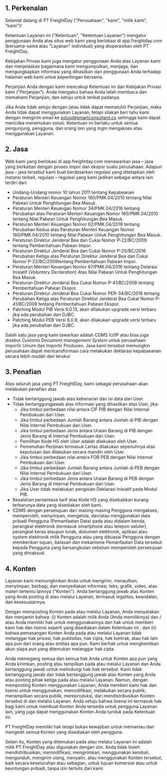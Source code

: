 ## 1. Perkenalan

Selamat datang di PT FreightDay (&quot;Perusahaan&quot;, &quot;kami&quot;, &quot;milik kami&quot;, &quot;kami&quot;)!

Ketentuan Layanan ini (&quot;Ketentuan&quot;, &quot;Ketentuan Layanan&quot;) mengatur penggunaan Anda atas situs web kami yang berlokasi di app.freightday.com (bersama-sama atau &quot;Layanan&quot; individual) yang dioperasikan oleh PT FreightDay.

Kebijakan Privasi kami juga mengatur penggunaan Anda atas Layanan kami dan menjelaskan bagaimana kami mengumpulkan, menjaga, dan mengungkapkan informasi yang dihasilkan dari penggunaan Anda terhadap halaman web kami untuk kepentingan bersama.

Perjanjian Anda dengan kami mencakup Ketentuan ini dan Kebijakan Privasi kami (&quot;Perjanjian&quot;). Anda mengakui bahwa Anda telah membaca dan memahami Perjanjian, dan setuju untuk terikat padanya.

Jika Anda tidak setuju dengan (atau tidak dapat mematuhi) Perjanjian, maka Anda tidak dapat menggunakan Layanan, tetapi silakan beri tahu kami dengan mengirim email ke solusi@smartconsultant.co sehingga kami dapat mencoba menemukan solusi. Ketentuan ini berlaku untuk semua pengunjung, pengguna, dan orang lain yang ingin mengakses atau menggunakan Layanan.

## 2. Jasa

Web kami yang berlokasi di app.freightday.com menawarkan jasa – jasa yang berkaitan dengan proses impor dan ekspor suatu perusahaan. Adapun jasa – jasa tersebut kami buat berdasarkan regulasi yang ditetapkan oleh instansi terkait, regulasi – regulasi yang kami jadikan sebagai antara lain terdiri dari:

- Undang-Undang nomor 10 tahun 2011 tentang Kepabeanan
- Peraturan Menteri Keuangan Nomor 160/PMK.04/2010 tentang Nilai Pabean Untuk Penghitungan Bea Masuk.
- Peraturan Menteri Keuangan Nomor 34/PMK.04/2016 tentang Perubahan atas Peraturan Menteri Keuangan Nomor 160/PMK.04/2010 tentang Nilai Pabean Untuk Penghitungan Bea Masuk.
- Peraturan Menteri Keuangan Nomor 62/PMK.04/2018 tentang Perubahan Kedua atas Peraturan Menteri Keuangan Nomor 160/PMK.04/2010 tentang Nilai Pabean Untuk Penghitungan Bea Masuk.
- Peraturan Direktur Jenderal Bea dan Cukai Nomor P-22/BC/2009 tentang Pemberitahuan Pabean Impor.
- Peraturan Direktur Jenderal Bea dan Cukai Nomor P-20/BC/2016 Perubahan Ketiga atas Peraturan Direktur Jenderal Bea dan Cukai Nomor P-22/BC/2009tentang Pemberitahuan Pabean Impor.
- Peraturan Menteri Keuangan Nomor 67/PMK.04/2016 tentang Delarasi Inisiatif (_Voluntary Declaration_) Atas Nilai Pabean Untuk Penghitungan Bea Masuk.
- Peraturan Direktur Jenderal Bea Cukai Nomor P-41/BC/2008 tentang Pemberitahuan Pabean Ekspor.
- Peraturan Direktur Jenderal Bea Cukai Nomor PER-34/BC/2016 tentang Perubahan Ketiga atas Peraturan Direktur Jenderal Bea Cukai Nomor P-41/BC/2008 tentang Pemberitahuan Pabean Ekspor.
-  Patching Modul PIB Versi 6.0.13, akan dilakukan upgrade versi terbaru jika ada perubahan dari DJBC.
-  Patching Modul PEB Versi 6.0.9, akan dilakukan upgrade versi terbaru jika ada perubahan dari DJBC.

Salah satu jasa yang kami tawarkan adalah CDMS IU/IP atau bisa juga disebut _Customs Document management System_ untuk  perusahaan Importir Umum dan Importir Produsen. Jasa kami tersebut memungkin perusahaan dapat mentransformasi cara melakukan deklarasi kepabaeanan secara lebih mudah dan terukur

## 3. Penafian

Atas seluruh jasa yang PT FreightDay, kami sebagai perusahaan akan melakukan penafian atas

- Tidak bertanggung jawab atas kebenaran dan isi data dari User.
- Tidak bertanggungjawab atas informasi yang dihasilkan atas User, jika:
  - Jika timbul perbedaan nilai antara CIF PIB dengan Nilai Internal Pembukuan dari User.
  - Jika timbul perbedaan Jumlah Barang antara Jumlah di PIB dengan Nilai Internal Pembukuan dari User.
  - Jika timbul perbedaan Jenis antara Uraian Barang di PIB dengan Jenis Barang di Internal Pembukuan dari User.
  - Pemilihan Kode HS oleh User adalah dilakukan oleh User.
  - Pemenuhan Perijinan termasuk Lartas dilakukan sepenuhnya atas keputusan dan dilakukan secara mandiri oleh User.
  - Jika timbul perbedaan nilai antara FOB PEB dengan Nilai Internal Pembukuan dari User.
  - Jika timbul perbedaan Jumlah Barang antara Jumlah di PEB dengan Nilai Internal Pembukuan dari User.
  - Jika timbul perbedaan Jenis antara Uraian Barang di PEB dengan Jenis Barang di Internal Pembukuan dari User.
  - Jika User tidak melakukan pengisian Deklarasi Inisiatif pada Modul PIB.
- Kesalahan persentase tarif atas Kode HS yang disebabkan kurang terbarunya data yang disediakan oleh kami.
- CDMS dengan persetujuan dari masing-masing Pengguna mengakses, memperoleh, menyimpan, mengelola, dan/atau menggunakan data pribadi Pengguna (Pemanfaatan Data) pada atau didalam benda, perangkat elektronik (termasuk smartphone atau telepon seluler), perangkat keras ataupun lunak, dokumen elektronik, aplikasi atau system elektronik milik Pengguna atau yang dikuasai Pengguna dengan memberikan tujuan, batasan dan mekanisme Pemanfaatan Data tersebut kepada Pengguna yang bersangkutan sebelum memperoleh persetujuan yang dimaksud.


## 4. Konten

Layanan kami memungkinkan Anda untuk mengirim, menautkan, menyimpan, berbagi, dan menyediakan informasi, teks, grafik, video, atau materi tertentu lainnya (&quot;Konten&quot;). Anda bertanggung jawab atas Konten yang Anda posting di atau melalui Layanan, termasuk legalitas, keandalan, dan kesesuaiannya.

Dengan memposting Konten pada atau melalui Layanan, Anda menyatakan dan menjamin bahwa: (i) Konten adalah milik Anda (Anda memilikinya) dan / atau Anda memiliki hak untuk menggunakannya dan hak untuk memberi kami hak dan lisensi seperti yang disediakan dalam Ketentuan ini , dan (ii) bahwa pemasangan Konten Anda pada atau melalui Layanan tidak melanggar hak privasi, hak publisitas, hak cipta, hak kontrak, atau hak lain apa pun dari orang atau entitas apa pun. Kami berhak untuk menghentikan akun siapa pun yang ditemukan melanggar hak cipta.

Anda memegang semua dan semua hak Anda untuk Konten apa pun yang Anda kirimkan, posting atau tampilkan pada atau melalui Layanan dan Anda bertanggung jawab untuk melindungi hak-hak tersebut. Kami tidak bertanggung jawab dan tidak bertanggung jawab atas Konten yang Anda atau posting pihak ketiga pada atau melalui Layanan. Namun, dengan memposting Konten menggunakan Layanan, Anda memberi kami hak dan lisensi untuk menggunakan, memodifikasi, melakukan secara publik, menampilkan secara publik, mereproduksi, dan mendistribusikan Konten tersebut di dan melalui Layanan. Anda setuju bahwa lisensi ini termasuk hak bagi kami untuk membuat Konten Anda tersedia untuk pengguna Layanan lain, yang juga dapat menggunakan Konten Anda tunduk pada Ketentuan ini.

PT FreightDay memiliki hak tetapi bukan kewajiban untuk memantau dan mengedit semua Konten yang disediakan oleh pengguna.

Selain itu, Konten yang ditemukan pada atau melalui Layanan ini adalah milik PT FreightDay atau digunakan dengan izin. Anda tidak boleh mendistribusikan, memodifikasi, mengirimkan, menggunakan kembali, mengunduh, mengirim ulang, menyalin, atau menggunakan Konten tersebut, baik secara keseluruhan atau sebagian, untuk tujuan komersial atau untuk keuntungan pribadi, tanpa izin tertulis dari kami.
